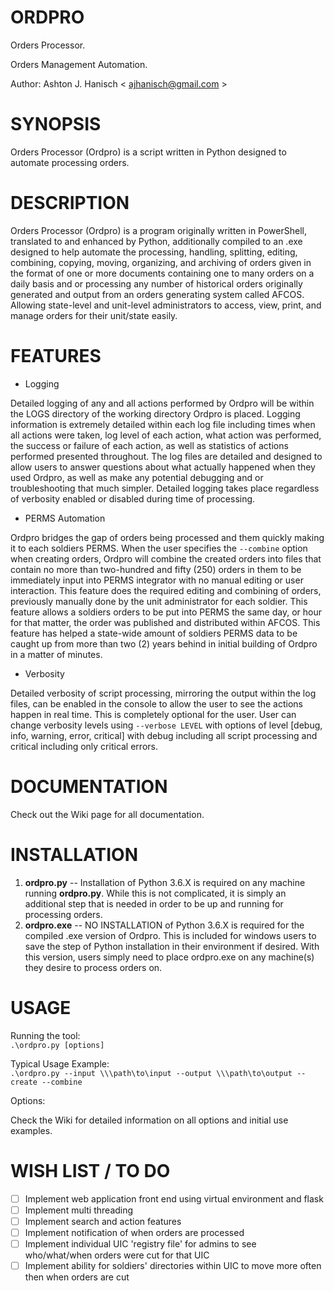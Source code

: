 # **ORDPRO**   

Orders Processor.  

Orders Management Automation.  

Author: Ashton J. Hanisch < <ajhanisch@gmail.com> >  

# **SYNOPSIS**  
Orders Processor (Ordpro) is a script written in Python designed to automate processing orders.

# **DESCRIPTION**  
Orders Processor (Ordpro) is a program originally written in PowerShell, translated to and enhanced by Python, additionally compiled to an .exe designed to help automate the processing, handling, splitting, editing, combining, copying, moving, organizing, and archiving of orders given in the format of one or more documents containing one to many orders on a daily basis and or processing any number of historical orders originally generated and output from an orders generating system called AFCOS. Allowing state-level and unit-level administrators to access, view, print, and manage orders for their unit/state easily.

# **FEATURES**  
* Logging  

Detailed logging of any and all actions performed by Ordpro will be within the LOGS directory of the working directory Ordpro is placed. Logging information is extremely detailed within each log file including times when all actions were taken, log level of each action, what action was performed, the success or failure of each action, as well as statistics of actions performed presented throughout. The log files are detailed and designed to allow users to answer questions about what actually happened when they used Ordpro, as well as make any potential debugging and or troubleshooting that much simpler. Detailed logging takes place regardless of verbosity enabled or disabled during time of processing.  

* PERMS Automation  

 Ordpro bridges the gap of orders being processed and them quickly making it to each soldiers PERMS. When the user specifies the `--combine` option when creating orders, Ordpro will combine the created orders into files that contain no more than two-hundred and fifty (250) orders in them to be immediately input into PERMS integrator with no manual editing or user interaction. This feature does the required editing and combining of orders, previously manually done by the unit administrator for each soldier. This feature allows a soldiers orders to be put into PERMS the same day, or hour for that matter, the order was published and distributed within AFCOS. This feature has helped a state-wide amount of soldiers PERMS data to be caught up from more than two (2) years behind in initial building of Ordpro in a matter of minutes.  

* Verbosity  

Detailed verbosity of script processing, mirroring the output within the log files, can be enabled in the console to allow the user to see the actions happen in real time. This is completely optional for the user. User can change verbosity levels using `--verbose LEVEL` with options of level [debug, info, warning, error, critical] with debug including all script processing and critical including only critical errors.

# **DOCUMENTATION**  
Check out the Wiki page for all documentation.

# **INSTALLATION**  
1. **ordpro.py** -- Installation of Python 3.6.X is required on any machine running **ordpro.py**. While this is not complicated, it is simply an additional step that is needed in order to be up and running for processing orders.
2. **ordpro.exe** -- NO INSTALLATION of Python 3.6.X is required for the compiled .exe version of Ordpro. This is included for windows users to save the step of Python installation in their environment if desired. With this version, users simply need to place ordpro.exe on any machine(s) they desire to process orders on.
# **USAGE**  
Running the tool:  
`.\ordpro.py [options]`

Typical Usage Example:  
`.\ordpro.py --input \\\path\to\input --output \\\path\to\output --create --combine`

Options:   

Check the Wiki for detailed information on all options and initial use examples.

# **WISH LIST / TO DO**  
- [ ] Implement web application front end using virtual environment and flask
- [ ] Implement multi threading
- [ ] Implement search and action features
- [ ] Implement notification of when orders are processed
- [ ] Implement individual UIC 'registry file' for admins to see who/what/when orders were cut for that UIC
- [ ] Implement ability for soldiers' directories within UIC to move more often then when orders are cut
